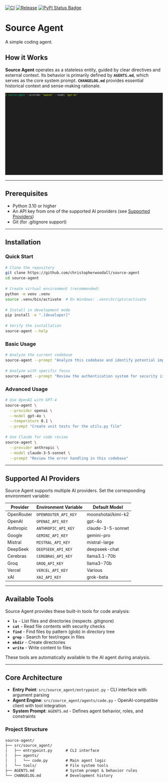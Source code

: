 <p align="center">

[![CI][ci-badge]][ci-url]
[![Release][release-badge]][release-url]
[![PyPI Status Badge][pypi-badge]][pypi-url]

</p>

[ci-badge]: https://github.com/christopherwoodall/source-agent/actions/workflows/lint.yaml/badge.svg?branch=main
[ci-url]: https://github.com/christopherwoodall/source-agent/actions/workflows/lint.yml
[pypi-badge]: https://badge.fury.io/py/source-agent.svg
[pypi-url]: https://pypi.org/project/source-agent/
[release-badge]: https://github.com/christopherwoodall/source-agent/actions/workflows/release.yml/badge.svg
[release-url]: https://github.com/christopherwoodall/source-agent/actions/workflows/release.yml

# Source Agent
A simple coding agent.

## How it Works
**Source Agent** operates as a stateless entity, guided by clear directives and external context. Its behavior is primarily defined by **`AGENTS.md`**, which serves as the core system prompt. **`CHANGELOG.md`** provides essential historical context and sense-making rationale. 

![](docs/example.gif)

---

## Prerequisites
- Python 3.10 or higher
- An API key from one of the supported AI providers (see [Supported Providers](#supported-providers))
- Git (for .gitignore support)

---

## Installation
### Quick Start
```bash
# Clone the repository
git clone https://github.com/christopherwoodall/source-agent
cd source-agent

# Create virtual environment (recommended)
python -m venv .venv
source .venv/bin/activate  # On Windows: .venv\Scripts\activate

# Install in development mode
pip install -e ".[developer]"

# Verify the installation
source-agent --help
```

### Basic Usage
```bash
# Analyze the current codebase
source-agent --prompt "Analyze this codebase and identify potential improvements"

# Analyze with specific focus
source-agent --prompt "Review the authentication system for security issues"
```

### Advanced Usage
```bash
# Use OpenAI with GPT-4
source-agent \
  --provider openai \
  --model gpt-4o \
  --temperature 0.1 \
  --prompt "Create unit tests for the utils.py file"

# Use Claude for code review
source-agent \
  --provider anthropic \
  --model claude-3-5-sonnet \
  --prompt "Review the error handling in this codebase"
```

---

## Supported AI Providers

Source Agent supports multiple AI providers. Set the corresponding environment variable:

| Provider | Environment Variable | Default Model |
|----------|---------------------|---------------|
| OpenRouter | `OPENROUTER_API_KEY` | moonshotai/kimi-k2 |
| OpenAI | `OPENAI_API_KEY` | gpt-4o |
| Anthropic | `ANTHROPIC_API_KEY` | claude-3-5-sonnet |
| Google | `GEMINI_API_KEY` | gemini-pro |
| Mistral | `MISTRAL_API_KEY` | mistral-large |
| DeepSeek | `DEEPSEEK_API_KEY` | deepseek-chat |
| Cerebras | `CEREBRAS_API_KEY` | llama3.1-70b |
| Groq | `GROQ_API_KEY` | llama3-70b |
| Vercel | `VERCEL_API_KEY` | Various |
| xAI | `XAI_API_KEY` | grok-beta |

---

## Available Tools
Source Agent provides these built-in tools for code analysis:

- **`ls`** - List files and directories (respects .gitignore)
- **`cat`** - Read file contents with security checks
- **`find`** - Find files by pattern (glob) in directory tree
- **`grep`** - Search for text/regex in files
- **`mkdir`** - Create directories
- **`write`** - Write content to files

These tools are automatically available to the AI agent during analysis.

---

## Core Architecture
- **Entry Point**: `src/source_agent/entrypoint.py` - CLI interface with argument parsing
- **Agent Engine**: `src/source_agent/agents/code.py` - OpenAI-compatible client with tool integration
- **System Prompt**: `AGENTS.md` - Defines agent behavior, roles, and constraints

### Project Structure

```
source-agent/
├── src/source_agent/
│   ├── entrypoint.py      # CLI interface
│   ├── agents/
│   │   └── code.py        # Main agent logic
│   └── tools/             # File system tools
├── AGENTS.md              # System prompt & behavior rules
└── CHANGELOG.md           # Development history
```
